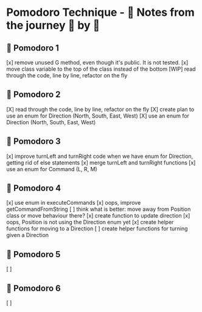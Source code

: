 # Pomodoro Technique - :notebook: Notes from the journey :tomato: by :tomato:

## 🍅 Pomodoro 1

[x] remove unused G method, even though it's public. It is not tested.
[x] move class variable to the top of the class instead of the bottom
[WIP] read through the code, line by line, refactor on the fly

## 🍅 Pomodoro 2

[X] read through the code, line by line, refactor on the fly
[X] create plan to use an enum for Direction (North, South, East, West)
[X] use an enum for Direction (North, South, East, West)

## 🍅 Pomodoro 3

[x] improve turnLeft and turnRight code when we have enum for Direction, getting rid of else statements
[x] merge turnLeft and turnRight functions
[x] use an enum for Command (L, R, M)

## 🍅 Pomodoro 4

[x] use enum in executeCommands
[x] oops, improve getCommandFromString 
[ ] think what is better: move away from Position class or move behaviour there?
[x] create function to update direction
[x] oops, Position is not using the Direction enum yet
[x] create helper functions for moving to a Direction
[ ] create helper functions for turning given a Direction

## 🍅 Pomodoro 5

[ ]

## 🍅 Pomodoro 6

[ ] 